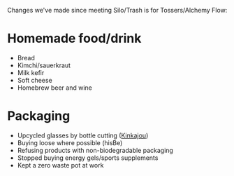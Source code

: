 Changes we've made since meeting Silo/Trash is for Tossers/Alchemy Flow:

# Homemade food/drink
- Bread
- Kimchi/sauerkraut
- Milk kefir
- Soft cheese
- Homebrew beer and wine

# Packaging
- Upcycled glasses by bottle cutting ([Kinkajou](http://www.bottlecutting.com/))
- Buying loose where possible (hisBe)
- Refusing products with non-biodegradable packaging
- Stopped buying energy gels/sports supplements
- Kept a zero waste pot at work

